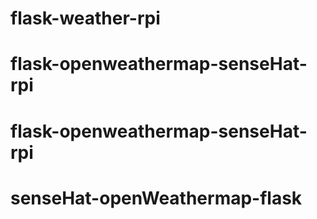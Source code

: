 # flask-weather-rpi
# flask-openweathermap-senseHat-rpi
# flask-openweathermap-senseHat-rpi
# senseHat-openWeathermap-flask
